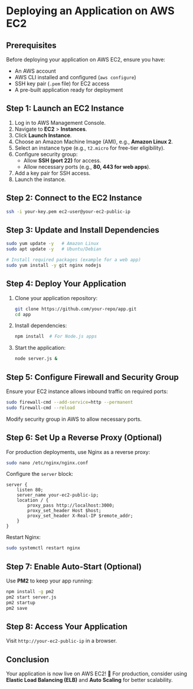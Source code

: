 # Deploying an Application on AWS EC2

## Prerequisites
Before deploying your application on AWS EC2, ensure you have:
- An AWS account
- AWS CLI installed and configured (`aws configure`)
- SSH key pair (`.pem` file) for EC2 access
- A pre-built application ready for deployment

## Step 1: Launch an EC2 Instance
1. Log in to AWS Management Console.
2. Navigate to **EC2** > **Instances**.
3. Click **Launch Instance**.
4. Choose an Amazon Machine Image (AMI), e.g., **Amazon Linux 2**.
5. Select an instance type (e.g., `t2.micro` for free-tier eligibility).
6. Configure security group:
   - Allow **SSH (port 22)** for access.
   - Allow necessary ports (e.g., **80, 443 for web apps**).
7. Add a key pair for SSH access.
8. Launch the instance.

## Step 2: Connect to the EC2 Instance
```sh
ssh -i your-key.pem ec2-user@your-ec2-public-ip
```

## Step 3: Update and Install Dependencies
```sh
sudo yum update -y   # Amazon Linux
sudo apt update -y   # Ubuntu/Debian

# Install required packages (example for a web app)
sudo yum install -y git nginx nodejs
```

## Step 4: Deploy Your Application
1. Clone your application repository:
   ```sh
   git clone https://github.com/your-repo/app.git
   cd app
   ```
2. Install dependencies:
   ```sh
   npm install  # For Node.js apps
   ```
3. Start the application:
   ```sh
   node server.js &
   ```

## Step 5: Configure Firewall and Security Group
Ensure your EC2 instance allows inbound traffic on required ports:
```sh
sudo firewall-cmd --add-service=http --permanent
sudo firewall-cmd --reload
```

Modify security group in AWS to allow necessary ports.

## Step 6: Set Up a Reverse Proxy (Optional)
For production deployments, use Nginx as a reverse proxy:
```sh
sudo nano /etc/nginx/nginx.conf
```
Configure the `server` block:
```nginx
server {
    listen 80;
    server_name your-ec2-public-ip;
    location / {
        proxy_pass http://localhost:3000;
        proxy_set_header Host $host;
        proxy_set_header X-Real-IP $remote_addr;
    }
}
```
Restart Nginx:
```sh
sudo systemctl restart nginx
```

## Step 7: Enable Auto-Start (Optional)
Use **PM2** to keep your app running:
```sh
npm install -g pm2
pm2 start server.js
pm2 startup
pm2 save
```

## Step 8: Access Your Application
Visit `http://your-ec2-public-ip` in a browser.

## Conclusion
Your application is now live on AWS EC2! 🎉 For production, consider using **Elastic Load Balancing (ELB)** and **Auto Scaling** for better scalability.
